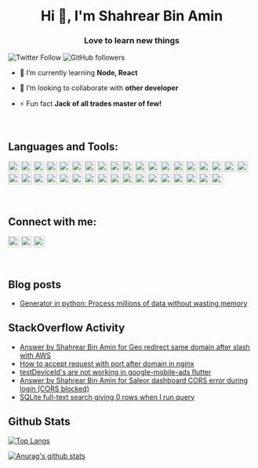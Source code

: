 <h1 align="center">Hi 👋, I'm Shahrear Bin Amin</h1>
<h3 align="center">Love to learn new things</h3>

![Twitter Follow](https://img.shields.io/twitter/follow/shahrear_amin?label=ShahrearBinAmin&logo=twitter&style=for-the-badge)
![GitHub followers](https://img.shields.io/github/followers/ShahrearBinAmin?logo=GitHub&style=for-the-badge)

<!-- - 🔭 I’m currently working on [something](link), [other](other) -->

- 🌱 I’m currently learning **Node, React**

- 👯 I’m looking to collaborate with **other developer**

- ⚡ Fun fact **Jack of all trades master of few!**

<br>

## Languages and Tools:

<p align="left">

<img src="https://www.vectorlogo.zone/logos/reactjs/reactjs-icon.svg" alt="react" width="22" height="22"/>

<img src="https://www.vectorlogo.zone/logos/android/android-icon.svg" alt="Android" width="22" height="22"/>

<img src="https://www.vectorlogo.zone/logos/expoio/expoio-icon.svg" alt="expo" width="22" height="22"/>

<img src="https://www.vectorlogo.zone/logos/graphql/graphql-icon.svg" alt="GraphQL" width="22" height="22"/>

<img src="https://www.vectorlogo.zone/logos/pocoo_flask/pocoo_flask-icon.svg" alt="flask" width="22" height="22"/>

<img src="https://devicons.github.io/devicon/devicon.git/icons/python/python-original.svg" alt="python" width="22" height="22"/>

<img src="https://devicons.github.io/devicon/devicon.git/icons/django/django-original.svg" alt="django" width="22" height="22"/>

<img src="https://devicons.github.io/devicon/devicon.git/icons/linux/linux-original.svg" alt="linux" width="22" height="22"/>

<img src="https://www.vectorlogo.zone/logos/gnu_bash/gnu_bash-icon.svg" alt="Bash" width="22" height="22"/>

<img src="https://www.vectorlogo.zone/logos/firebase/firebase-icon.svg" alt="firebase" width="22" height="22"/>

 <img src="https://devicons.github.io/devicon/devicon.git/icons/postgresql/postgresql-original-wordmark.svg" alt="postgresql" width="22" height="22"/>

 <img src="https://devicons.github.io/devicon/devicon.git/icons/mysql/mysql-original-wordmark.svg" alt="mysql" width="22" height="22"/>

<img src="https://www.vectorlogo.zone/logos/redis/redis-icon.svg" alt="Redis" width="22" height="22"/>

<img src="https://www.vectorlogo.zone/logos/mongodb/mongodb-icon.svg" alt="MongoDB" width="22" height="22"/>

<img src="https://www.vectorlogo.zone/logos/sqlite/sqlite-icon.svg" alt="SQLite" width="22" height="22"/>

<img src="https://www.vectorlogo.zone/logos/docker/docker-icon.svg" alt="docker" width="22" height="22"/>

<img src="https://www.vectorlogo.zone/logos/nginx/nginx-icon.svg" alt="nginx" width="22" height="22"/>

<img src="https://www.vectorlogo.zone/logos/heroku/heroku-icon.svg" alt="Heroku" width="22" height="22"/>

<img src="https://www.vectorlogo.zone/logos/letsencrypt/letsencrypt-icon.svg" alt="Lets Encrypt" width="22" height="22"/>

<img src="https://www.vectorlogo.zone/logos/typescriptlang/typescriptlang-icon.svg" alt="Typescript" width="22" height="22"/>

<img src="https://www.vectorlogo.zone/logos/npmjs/npmjs-icon.svg" alt="NPM" width="22" height="22"/>

<img src="https://www.vectorlogo.zone/logos/getpostman/getpostman-icon.svg" alt="Postman" width="22" height="22"/>

<img src="https://www.vectorlogo.zone/logos/sentryio/sentryio-icon.svg" alt="Sentry" width="22" height="22"/>

<img src="https://www.vectorlogo.zone/logos/apache_spark/apache_spark-icon.svg" alt="Apache Spark" width="22" height="22"/>

<img src="https://www.vectorlogo.zone/logos/onnxai/onnxai-icon.svg" alt="Onnx" width="22" height="22"/>

<img src="https://www.vectorlogo.zone/logos/tensorflow/tensorflow-icon.svg" alt="Tensorflow" width="22" height="22"/>

<img src="https://www.vectorlogo.zone/logos/pytorch/pytorch-icon.svg" alt="PyTorch" width="22" height="22"/>

<img src="https://www.vectorlogo.zone/logos/opencv/opencv-icon.svg" alt="OpenCV" width="22" height="22"/>

<img src="https://www.vectorlogo.zone/logos/numpy/numpy-icon.svg" alt="Numpy" width="22" height="22"/>

<img src="https://www.vectorlogo.zone/logos/unity3d/unity3d-icon.svg" alt="Unity" width="22" height="22"/>

<img src="https://www.vectorlogo.zone/logos/dartlang/dartlang-icon.svg" alt="dart" width="22" height="22"/>

<img src="https://www.vectorlogo.zone/logos/flutterio/flutterio-icon.svg" alt="flutter" width="22" height="22"/>

<img src="https://www.vectorlogo.zone/logos/git-scm/git-scm-icon.svg" alt="git" width="22" height="22"/>
 
<img src="https://www.vectorlogo.zone/logos/jestjsio/jestjsio-icon.svg" alt="jest" width="22" height="22"/>

<img src="https://www.vectorlogo.zone/logos/google_maps/google_maps-icon.svg" alt="Google Maps" width="22" height="22"/>

<img src="https://www.vectorlogo.zone/logos/google_admob/google_admob-icon.svg" alt="Adbob" width="22" height="22"/>

 </p>

<br/>

## Connect with me:

<a href="https://twitter.com/https://twitter.com/shahrear_amin" target="blank"><img src="https://cdn.jsdelivr.net/npm/simple-icons@3.0.1/icons/twitter.svg" alt="ShahrearBinAmin" height="22" width="22" /></a>
<a href="https://www.linkedin.com/in/shahrear-bin-amin-4a78a311a/" target="blank"><img src="https://cdn.jsdelivr.net/npm/simple-icons@3.0.1/icons/linkedin.svg" alt="ShahrearBinAmin" height="22" width="22" /></a>
<a href="https://stackoverflow.com/users/11584728/shahrear-bin-amin" target="blank"><img src="https://cdn.jsdelivr.net/npm/simple-icons@3.0.1/icons/stackoverflow.svg" alt="ShahrearBinAmin" height="22" width="22" /></a>

<br />

## Blog posts

<!-- BLOG-POST-LIST:START -->
- [Generator in python: Process millions of data without wasting memory](https://medium.com/@shahrearbinamin01/generator-in-python-process-millions-of-data-without-wasting-memory-c690acf009c4?source=rss-d0ea8dc74777------2)
<!-- BLOG-POST-LIST:END -->

## StackOverflow Activity

<!-- STACKOVERFLOW:START -->
- [Answer by Shahrear Bin Amin for Geo redirect same domain after slash with AWS](https://stackoverflow.com/questions/68076274/geo-redirect-same-domain-after-slash-with-aws/68098988#68098988)
- [How to accept request with port after domain in nginx](https://stackoverflow.com/questions/67608300/how-to-accept-request-with-port-after-domain-in-nginx)
- [testDeviceId's are not working in google-mobile-ads flutter](https://stackoverflow.com/questions/66881383/testdeviceids-are-not-working-in-google-mobile-ads-flutter)
- [Answer by Shahrear Bin Amin for Saleor dashboard CORS error during login (CORS blocked)](https://stackoverflow.com/questions/65967436/saleor-dashboard-cors-error-during-login-cors-blocked/66655498#66655498)
- [SQLite full-text search giving 0 rows when I run query](https://stackoverflow.com/questions/66642270/sqlite-full-text-search-giving-0-rows-when-i-run-query)
<!-- STACKOVERFLOW:END -->

## Github Stats

[![Top Langs](https://github-readme-stats.vercel.app/api/top-langs/?username=ShahrearBinAmin&layout=compact)](https://github.com/ShahrearBinAmin/github-readme-stats)

[![Anurag's github stats](https://github-readme-stats.vercel.app/api?username=ShahrearBinAmin&count_private=true&show_icons=true)](https://github.com/ShahrearBinAmin/github-readme-stats)
